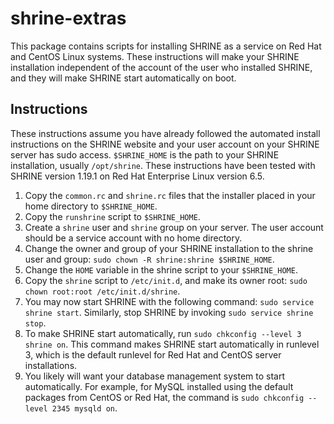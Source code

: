# shrine-extras

This package contains scripts for installing SHRINE as a service on Red Hat and CentOS Linux systems. These instructions will make your SHRINE installation independent of the account of the user who installed SHRINE, and they will make SHRINE start automatically on boot.

## Instructions

These instructions assume you have already followed the automated install instructions on the SHRINE website and your user account on your SHRINE server has sudo access. `$SHRINE_HOME` is the path to your SHRINE installation, usually `/opt/shrine`. These instructions have been tested with SHRINE version 1.19.1 on Red Hat Enterprise Linux version 6.5.

1. Copy the `common.rc` and `shrine.rc` files that the installer placed in your home directory to `$SHRINE_HOME`.
2. Copy the `runshrine` script to `$SHRINE_HOME`.
2. Create a `shrine` user and `shrine` group on your server. The user account should be a service account with no home directory.
2. Change the owner and group of your SHRINE installation to the shrine user and group: `sudo chown -R shrine:shrine $SHRINE_HOME`.
3. Change the `HOME` variable in the shrine script to your `$SHRINE_HOME`.
4. Copy the `shrine` script to `/etc/init.d`, and make its owner root: `sudo chown root:root /etc/init.d/shrine`.
5. You may now start SHRINE with the following command: `sudo service shrine start`. Similarly, stop SHRINE by invoking `sudo service shrine stop`.
6. To make SHRINE start automatically, run `sudo chkconfig --level 3 shrine on`. This command makes SHRINE start automatically in runlevel 3, which is the default runlevel for Red Hat and CentOS server installations.
7. You likely will want your database management system to start automatically. For example, for MySQL installed using the default packages from CentOS or Red Hat, the command is `sudo chkconfig --level 2345 mysqld on`.
